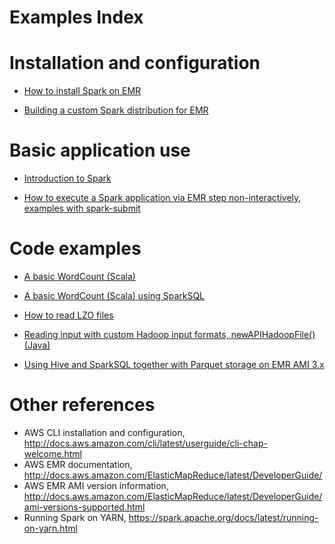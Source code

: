 Examples Index
=============

# Installation and configuration

- [How to install Spark on EMR](../README.md)

- [Building a custom Spark distribution for EMR](building-spark-for-emr.md)


# Basic application use

- [Introduction to Spark](introduction-to-spark.md)

- [How to execute a Spark application via EMR step non-interactively, examples with spark-submit](spark-submit-via-step.md)


# Code examples

- [A basic WordCount (Scala)](word-count/)

- [A basic WordCount (Scala) using SparkSQL](wiki-spark-sql/)

- [How to read LZO files](reading-lzo-files.md)

- [Reading input with custom Hadoop input formats, newAPIHadoopFile() (Java)](spark-java-TeraInputFormat-count.md)

- [Using Hive and SparkSQL together with Parquet storage on EMR AMI 3.x](parquet-sparksql-hive-compatibility.md)


# Other references

- AWS CLI installation and configuration, http://docs.aws.amazon.com/cli/latest/userguide/cli-chap-welcome.html
- AWS EMR documentation, http://docs.aws.amazon.com/ElasticMapReduce/latest/DeveloperGuide/
- AWS EMR AMI version information, http://docs.aws.amazon.com/ElasticMapReduce/latest/DeveloperGuide/ami-versions-supported.html
- Running Spark on YARN, https://spark.apache.org/docs/latest/running-on-yarn.html
